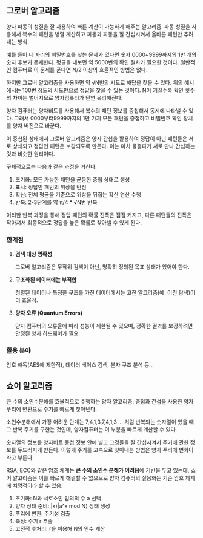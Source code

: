 ## 그로버 알고리즘

양자 파동의 성질을 잘 사용하여 빠른 계산이 가능하게 해주는 알고리즘. 파동 성질을 사용해서 복수의 패턴을 병렬 계산하고 파동과 파동을 잘 간섭시켜서 올바른 패턴만 추려내는 방식.

예를 들어 네 자리의 비밀번호를 찾는 문제가 있다면 숫자 0000~9999까지의 1만 개의 숫자 후보가 존재한다. 평균을 내보면 약 5000번의 확인 절차가 필요한 것이다. 일반적인 컴퓨터로 이 문제를 푼다면 N/2 이상의 효율적인 방법은 없다.

하지만 그로버 알고리즘을 사용하면 약 √N번의 시도로 해답을 찾을 수 있다. 위의 예시에서는 100번 정도의 시도만으로 정답을 찾을 수 있는 것이다. N이 커질수록 확인 횟수의 차이는 벌어지므로 양자컴퓨터가 단연 유리해진다.

양자 컴퓨터는 양자비트를 사용해서 복수의 패턴 정보를 중첩해서 동시에 나타낼 수 있다. 그래서 0000부터9999까지의 1만 가지 모든 패턴을 중첩하고 비밀번호 확인 장치를 양자 버전으로 바꾼다.

이 중첩된 상태에서 그로버 알고리즘은 양자 간섭을 활용하여 정답이 아닌 패턴들은 서로 상쇄되고 정답인 패턴은 보강되도록 만든다. 이는 마치 물결파가 서로 만나 간섭하는 것과 비슷한 원리이다.

구체적으로는 다음과 같은 과정을 거친다:

1. 초기화: 모든 가능한 패턴을 균등한 중첩 상태로 생성
2. 표시: 정답인 패턴의 위상을 반전
3. 확산: 전체 평균을 기준으로 위상을 뒤집는 확산 연산 수행
4. 반복: 2-3단계를 약 π/4 * √N번 반복

이러한 반복 과정을 통해 정답 패턴의 확률 진폭은 점점 커지고, 다른 패턴들의 진폭은 작아져서 최종적으로 정답을 높은 확률로 찾아낼 수 있게 된다.

### 한계점

1. **검색 대상 명확성**
    
    그로버 알고리즘은 무작위 검색이 아닌, 명확히 정의된 목표 상태가 있어야 한다.
    
2. **구조화된 데이터에는 부적합**
    
    정렬된 데이터나 특정한 구조를 가진 데이터에서는 고전 알고리즘(예: 이진 탐색)이 더 효율적.
    
3. **양자 오류 (Quantum Errors)**
    
    양자 컴퓨터의 오류율에 따라 성능이 제한될 수 있으며, 정확한 결과를 보장하려면 안정된 양자 하드웨어가 필요.
    

### 활용 분야

 암호 해독(AES에 제한적), 데이터 베이스 검색, 분자 구조 분석 등…

## 쇼어 알고리즘

큰 수의 소인수분해를 효율적으로 수행하는 양자 알고리즘. 중첩과 간섭을 사용한 양자 푸리에 변환으로 주기를 빠르게 찾아낸다.

소인수분해에서 가장 어려운 단계는 7,4,1,3,7,4,1,3 … 처럼 반복되는 숫자열이 있을 때 그 반복 주기를 구한는 것인데, 양자컴퓨터는 이 부분을 빠르게 계산할 수 있다.

숫자열의 정보를 양자비트 중첩 정보 안에 넣고 그것들을 잘 간섭시켜서 주기에 관한 정보를 두드러지게 만든다. 이렇게 주기를 고속으로 찾아내는 방법은 양자 푸리에 변화이라고 부른다.

RSA, ECC와 같은 암호 체계는 **큰 수의 소인수 분해가 어려움**에 기반을 두고 있는데, 쇼어 알고리즘은 이를 빠르게 해결할 수 있으므로 양자 컴퓨터의 실용화는 기존 암호 체계에 치명적이라 할 수 있음.

1. 초기화: N과 서로소인 임의의 수 a 선택
2. 양자 상태 준비: |x⟩|a^x mod N⟩ 상태 생성
3. 푸리에 변환: 주기성 검출
4. 측정: 주기 r 추출
5. 고전적 후처리: r을 이용해 N의 인수 계산
